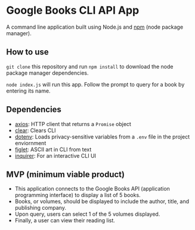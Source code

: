 # Google Books CLI API App

A command line application built using Node.js and [npm](https://www.npmjs.com/) (node package manager).

## How to use

`git clone` this repository and run `npm install` to download the node package manager dependencies.

`node index.js` will run this app. Follow the prompt to query for a book by entering its name.

## Dependencies

- [axios](https://www.npmjs.com/package/axios): HTTP client that returns a `Promise` object
- [clear](https://www.npmjs.com/package/clear): Clears CLI
- [dotenv](https://www.npmjs.com/package/dotenv): Loads privacy-sensitive variables from a `.env` file in the project enviornment
- [figlet](https://www.npmjs.com/package/figlet): ASCII art in CLI from text
- [inquirer](https://www.npmjs.com/package/inquirer): For an interactive CLI UI

## MVP (minimum viable product)

- This application connects to the Google Books API (application programming interface) to display a list of 5 books.
- Books, or volumes, should be displayed to include the author, title, and publishing company.
- Upon query, users can select 1 of the 5 volumes displayed.
- Finally, a user can view their reading list.
